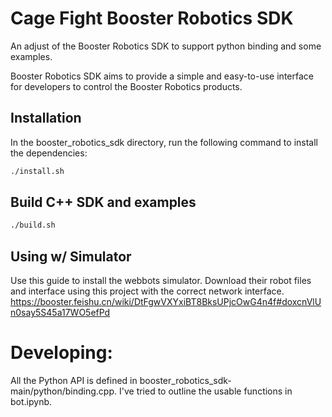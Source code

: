 # Cage Fight Booster Robotics SDK
An adjust of the Booster Robotics SDK to support python binding and some examples.

Booster Robotics SDK aims to provide a simple and easy-to-use interface for developers to control the Booster Robotics products. 

## Installation
In the booster_robotics_sdk directory, run the following command to install the dependencies:

```bash
./install.sh
```
## Build C++ SDK and examples
```bash
./build.sh
```

## Using w/ Simulator
Use this guide to install the webbots simulator. Download their robot files and interface using this project with the correct network interface. 
https://booster.feishu.cn/wiki/DtFgwVXYxiBT8BksUPjcOwG4n4f#doxcnVlUn0say5S45a17WO5efPd


# Developing:
All the Python API is defined in booster_robotics_sdk-main/python/binding.cpp. I've tried to outline the usable functions in bot.ipynb. 